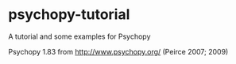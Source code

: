 # psychopy-tutorial
A tutorial and some examples for Psychopy

Psychopy 1.83 from http://www.psychopy.org/ (Peirce 2007; 2009)
